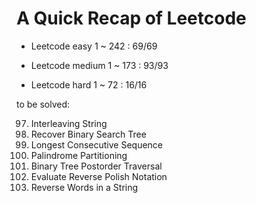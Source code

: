 # A Quick Recap of Leetcode

- Leetcode easy 1 ~ 242 : 69/69

- Leetcode medium 1 ~ 173 : 93/93

- Leetcode hard 1 ~ 72 : 16/16

to be solved:


97. Interleaving String
99. Recover Binary Search Tree
128. Longest Consecutive Sequence
131. Palindrome Partitioning
145. Binary Tree Postorder Traversal
150. Evaluate Reverse Polish Notation
151. Reverse Words in a String
